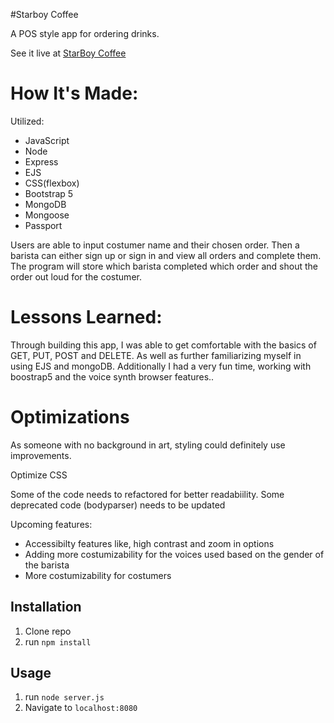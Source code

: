 #Starboy Coffee
<p> A POS style app for ordering drinks.</p>
<p> See it live at <a href="https://gardner-grounds.herokuapp.com">StarBoy Coffee</a> </p>
<h1>How It's Made:</h1>
<p>Utilized: </p> 
    <ul> 
        <li>JavaScript</li>
        <li>Node</li>
        <li>Express</li>
        <li>EJS</li>
        <li>CSS(flexbox)</li>
        <li>Bootstrap 5</li>
        <li>MongoDB</li>
        <li>Mongoose</li>
        <li>Passport</li>
    </ul>

<p>Users are able to input costumer name and their chosen order. Then a barista can either sign up or sign in and view all orders and complete them. The program will store which barista completed which order and shout the order out loud for the costumer. <p/>


<h1>Lessons Learned:</h1>
<p>Through building this app, I was able to get comfortable with the basics of GET, PUT, POST and DELETE. As well as further familiarizing myself in using EJS and mongoDB. Additionally I had a very fun time, working with boostrap5 and the voice synth browser features..</p>


<h1>Optimizations</h1>
<p>As someone with no background in art, styling could definitely use improvements.</p>
<p>Optimize CSS</p>
<p>Some of the code needs to refactored for better readabiility. Some deprecated code (bodyparser) needs to be updated </p>
<p>Upcoming features: </p>
    <ul> 
        <li>Accessibilty features like, high contrast and zoom in options</li>
        <li>Adding more costumizability for the voices used based on the gender of the barista</li>
        <li> More costumizability for costumers</li>
    </ul>
    
 ## Installation

1. Clone repo
2. run `npm install`

## Usage

1. run `node server.js`
2. Navigate to `localhost:8080`

